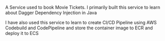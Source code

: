 A Service used to book Movie Tickets. I primarily built this service to learn about Dagger Dependency Injection in Java

I have also used this service to learn to create CI/CD Pipeline using AWS Codebuild and CodePipeline and store the container image to ECR and deploy it to ECS

